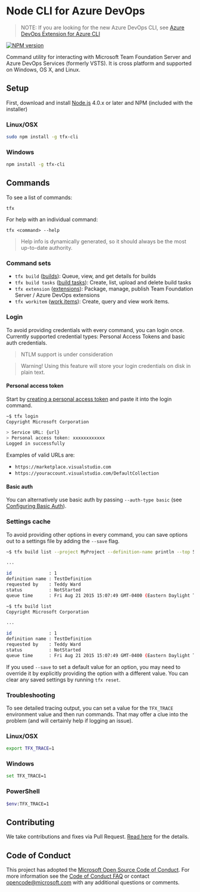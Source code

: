 # Node CLI for Azure DevOps

> NOTE: If you are looking for the new Azure DevOps CLI, see [Azure DevOps Extension for Azure CLI](https://github.com/Azure/azure-devops-cli-extension)

[![NPM version](https://badge.fury.io/js/tfx-cli.svg)](http://badge.fury.io/js/tfx-cli)

Command utility for interacting with Microsoft Team Foundation Server and Azure DevOps Services (formerly VSTS). It is cross platform and supported on Windows, OS X, and Linux.

## Setup

First, download and install [Node.js](http://nodejs.org) 4.0.x or later and NPM (included with the installer)

### Linux/OSX
```bash
sudo npm install -g tfx-cli
```

### Windows
```bash
npm install -g tfx-cli
```

## Commands

To see a list of commands:
```
tfx
```

For help with an individual command:
```
tfx <command> --help
```

> Help info is dynamically generated, so it should always be the most up-to-date authority.

### Command sets

* `tfx build` ([builds](docs/builds.md)): Queue, view, and get details for builds
* `tfx build tasks` ([build tasks](docs/buildtasks.md)): Create, list, upload and delete build tasks
* `tfx extension` ([extensions](docs/extensions.md)): Package, manage, publish Team Foundation Server / Azure DevOps extensions
* `tfx workitem` ([work items](docs/workitems.md)): Create, query and view work items.

### Login

To avoid providing credentials with every command, you can login once. Currently supported credential types: Personal Access Tokens and basic auth credentials.

> NTLM support is under consideration

> Warning! Using this feature will store your login credentials on disk in plain text.

#### Personal access token

Start by [creating a personal access token](http://roadtoalm.com/2015/07/22/using-personal-access-tokens-to-access-visual-studio-online) and paste it into the login command.

```bash
~$ tfx login
Copyright Microsoft Corporation

> Service URL: {url}
> Personal access token: xxxxxxxxxxxx
Logged in successfully
```

Examples of valid URLs are:

* `https://marketplace.visualstudio.com` 
* `https://youraccount.visualstudio.com/DefaultCollection`

#### Basic auth

You can alternatively use basic auth by passing `--auth-type basic` (see [Configuring Basic Auth](docs/configureBasicAuth.md)).

### Settings cache

To avoid providing other options in every command, you can save options out to a settings file by adding the `--save` flag.

```bash
~$ tfx build list --project MyProject --definition-name println --top 5 --save

...

id              : 1
definition name : TestDefinition
requested by    : Teddy Ward
status          : NotStarted
queue time      : Fri Aug 21 2015 15:07:49 GMT-0400 (Eastern Daylight Time)

~$ tfx build list
Copyright Microsoft Corporation

...

id              : 1
definition name : TestDefinition
requested by    : Teddy Ward
status          : NotStarted
queue time      : Fri Aug 21 2015 15:07:49 GMT-0400 (Eastern Daylight Time)
```

If you used `--save` to set a default value for an option, you may need to override it by explicitly providing the option with a different value. You can clear any saved settings by running `tfx reset`. 

### Troubleshooting

To see detailed tracing output, you can set a value for the `TFX_TRACE` environment value and then run commands.  That may offer a clue into the problem (and will certainly help if logging an issue).

### Linux/OSX
```bash
export TFX_TRACE=1
```

### Windows
```bash
set TFX_TRACE=1
```

### PowerShell
```bash
$env:TFX_TRACE=1
```

## Contributing

We take contributions and fixes via Pull Request. [Read here](docs/contributions.md) for the details.

## Code of Conduct

This project has adopted the [Microsoft Open Source Code of Conduct](https://opensource.microsoft.com/codeofconduct/). For more information see the [Code of Conduct FAQ](https://opensource.microsoft.com/codeofconduct/faq/) or contact [opencode@microsoft.com](mailto:opencode@microsoft.com) with any additional questions or comments.
